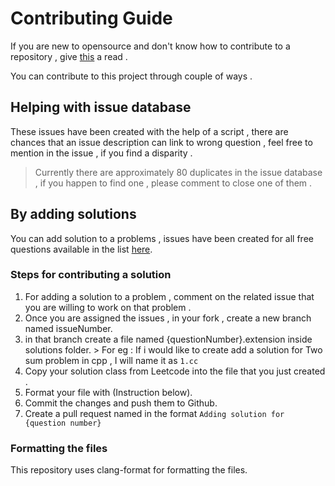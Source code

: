 # Contributing Guide 

If you are new to opensource and don't know how to contribute to a repository , give [this](https://www.dataschool.io/how-to-contribute-on-github/)	a read . 

You can contribute to this project through couple of ways . 

## Helping with issue database 

These issues have been created with the help of a script , there are chances that an issue description can link to wrong question , feel free to mention in the issue , if you find a disparity . 

> Currently there are approximately 80 duplicates in the issue database , if you happen to find one , please comment to close one of them .


## By adding solutions

You can add solution to a problems , issues  have been created for all free questions available in the list [here](https://github.com/amanv8060/Leetcode-Questions/blob/main/QUESTIONS.md).

### Steps for contributing a solution 

 1. For adding a solution to a problem , comment on the related issue that you are willing to work on that problem .
 2. Once you are assigned the issues  , in your fork , create a new branch named issueNumber. 
 3.  in that branch create  a file named  {questionNumber}.extension inside solutions folder.
 	> For eg : If i would like to create add a solution for Two sum problem in cpp , I will name it as `1.cc`
 4. Copy your solution class from Leetcode into the file that you just created . 
 5. Format your file with (Instruction below).
 6. Commit the changes and push them to Github.
 7. Create a pull request named in the format `Adding solution for {question number}`


### Formatting the files 

This repository uses clang-format for formatting the files.
